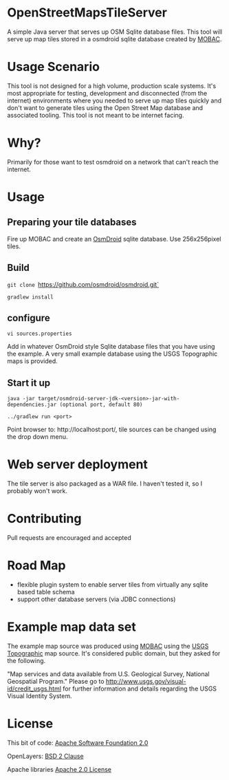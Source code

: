 # OpenStreetMapsTileServer
A simple Java server that serves up OSM Sqlite database files. This tool
will serve up map tiles stored in a osmdroid sqlite database created by [MOBAC](http://mobac.sourceforge.net/).

# Usage Scenario
This tool is not designed for a high volume, production scale systems. It's most appropriate for testing, development and disconnected (from the internet) environments where you needed to serve up map tiles quickly and don't want to generate tiles using the Open Street Map database and associated tooling. This tool is not meant to be internet facing.

# Why?
Primarily for those want to test osmdroid on a network that can't reach the internet.

# Usage

## Preparing your tile databases
Fire up MOBAC and create an [OsmDroid](https://github.com/osmdroid/osmdroid) sqlite database. Use 256x256pixel tiles.

## Build
`git clone `https://github.com/osmdroid/osmdroid.git`

`gradlew install`

## configure
`vi sources.properties`

Add in whatever OsmDroid style Sqlite database files that you have using the example. A very small example database using the USGS Topographic maps is provided.

## Start it up

`java -jar target/osmdroid-server-jdk-<version>-jar-with-dependencies.jar (optional port, default 80)`

`../gradlew run <port>`

Point browser to: http://localhost:port/,  tile sources can be changed using the drop down menu.

# Web server deployment
The tile server is also packaged as a WAR file. I haven't tested it, so I probably won't work. 

# Contributing
Pull requests are encouraged and accepted

# Road Map
- flexible plugin system to enable server tiles from virtually any sqlite based table schema
- support other database servers (via JDBC connections)


# Example map data set
The example map source was produced using [MOBAC](http://mobac.sourceforge.net/) using the [USGS Topographic](http://www.usgs.gov/faq/categories/10154/3550) map source. It's considered public domain, but they asked for the following.

"Map services and data available from U.S. Geological Survey, National Geospatial Program." Please go to http://www.usgs.gov/visual-id/credit_usgs.html for further information and details regarding the USGS Visual Identity System.

# License
This bit of code: [Apache Software Foundation 2.0](http://www.apache.org/licenses/LICENSE-2.0)

OpenLayers: [BSD 2 Clause](https://github.com/openlayers/ol3/blob/master/LICENSE.md)

Apache libraries [Apache 2.0 License](http://www.apache.org/licenses/LICENSE-2.0)

